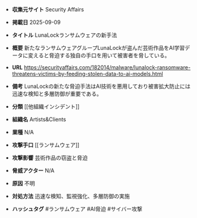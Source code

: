 - **収集元サイト**
Security Affairs

- **掲載日**
2025-09-09

- **タイトル**
LunaLockランサムウェアの新手法

- **概要**
新たなランサムウェアグループLunaLockが盗んだ芸術作品をAI学習データに変えると脅迫する独自の手口を用いて被害者を脅している。

- **URL**
https://securityaffairs.com/182014/malware/lunalock-ransomware-threatens-victims-by-feeding-stolen-data-to-ai-models.html

- **備考**
LunaLockの新たな脅迫手法はAI技術を悪用しており被害拡大防止には迅速な検知と多層防御が重要である。

- **分類**
[[他組織インシデント]]

- **組織名**
Artists&Clients

- **業種**
N/A

- **攻撃手口**
[[ランサムウェア]]

- **攻撃影響**
芸術作品の窃盗と脅迫

- **脅威アクター**
N/A

- **原因**
不明

- **対処方法**
迅速な検知、監視強化、多層防御の実施

- **ハッシュタグ**
#ランサムウェア #AI脅迫 #サイバー攻撃
